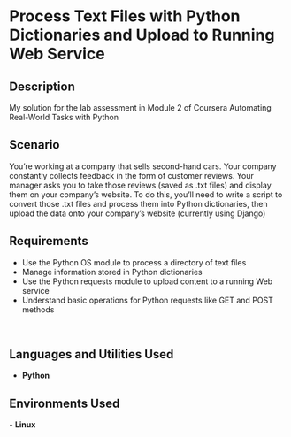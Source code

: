<h1>Process Text Files with Python Dictionaries and Upload to Running Web Service</h1>

<h2>Description</h2>
My solution for the lab assessment in Module 2 of Coursera Automating Real-World Tasks with Python
<br />


<h2>Scenario</h2>
You’re working at a company that sells second-hand cars. Your company constantly collects feedback in the form of customer reviews. Your manager asks you to take those reviews (saved as .txt files) and display them on your company’s website. To do this, you’ll need to write a script to convert those .txt files and process them into Python dictionaries, then upload the data onto your company’s website (currently using Django)
<br />

<h2>Requirements</h2>

 - Use the Python OS module to process a directory of text files<br/>
 - Manage information stored in Python dictionaries<br/>
 - Use the Python requests module to upload content to a running Web service<br/>
 - Understand basic operations for Python requests like GET and POST methods
<br />

<h2>Languages and Utilities Used</h2>

- <b>Python</b> 

<h2>Environments Used </h2>
- <b>Linux</b>

<!--
 ```diff
- text in red
+ text in green
! text in orange
# text in gray
@@ text in purple (and bold)@@
```
--!>
